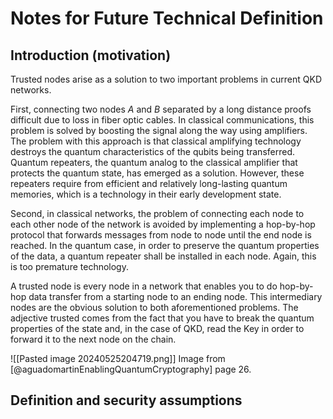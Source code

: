 # Notes for Future Technical Definition

## Introduction (motivation)

Trusted nodes arise as a solution to two important problems in current QKD networks.

First, connecting two nodes $A$ and $B$ separated by a long distance proofs difficult due to loss in fiber optic cables.  In classical communications, this problem is solved by boosting the signal along the way using amplifiers. The problem with this approach is that classical amplifying technology destroys the quantum characteristics of the qubits being transferred. Quantum repeaters, the quantum analog to the classical amplifier that protects the quantum state, has emerged as a solution. However, these repeaters require from efficient and relatively long-lasting quantum memories, which is a technology in their early development state.

Second, in classical networks, the problem of connecting each node to each other node of the network is avoided by implementing a hop-by-hop protocol that forwards messages from node to node until the end node is reached. In the quantum case, in order to preserve the quantum properties of the data, a quantum repeater shall be installed in each node. Again, this is too premature technology.

A trusted node is every node in a network that enables you to do hop-by-hop data transfer from a starting node to an ending node. This intermediary nodes are the obvious solution to both aforementioned problems. The adjective trusted comes from the fact that you have to break the quantum properties of the state and, in the case of QKD, read the Key in order to forward it to the next node on the chain.

![[Pasted image 20240525204719.png]]
Image from [@aguadomartinEnablingQuantumCryptography] page 26.

## Definition and security assumptions


